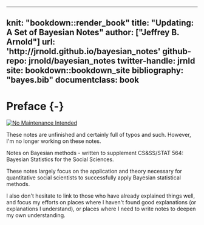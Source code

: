 
---
knit: "bookdown::render_book"
title: "Updating: A Set of Bayesian Notes"
author: ["Jeffrey B. Arnold"]
url: 'http\://jrnold.github.io/bayesian_notes'
github-repo: jrnold/bayesian_notes
twitter-handle: jrnld
site: bookdown::bookdown_site
bibliography: "bayes.bib"
documentclass: book
---

# Preface {-}

[![No Maintenance Intended](http://unmaintained.tech/badge.svg)](http://unmaintained.tech/)

<div class="alert alert-danger">
These notes are unfinished and certainly full of typos and such.
However, I'm no longer working on these notes. 
</div>

Notes on Bayesian methods - written to supplement CS&SS/STAT 564: Bayesian Statistics for the Social Sciences.

These notes largely focus on the application and theory necessary for quantitative social scientists to successfully apply Bayesian statistical methods.

I also don't hesitate to link to those who have already explained things well, and focus my efforts on places where I haven't found good explanations (or explanations I understand), or places where I need to write notes to deepen my own understanding.
